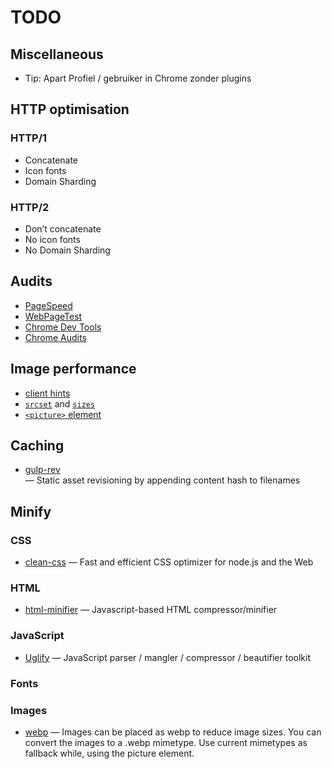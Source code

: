 # TODO

## Miscellaneous

*   Tip: Apart Profiel / gebruiker in Chrome zonder plugins

## HTTP optimisation

### HTTP/1

*   Concatenate
*   Icon fonts
*   Domain Sharding

### HTTP/2

*   Don’t concatenate
*   No icon fonts
*   No Domain Sharding

## Audits

*   [PageSpeed](https://developers.google.com/speed/pagespeed/insights/)
*   [WebPageTest](https://www.webpagetest.org)
*   [Chrome Dev Tools](https://developer.chrome.com/devtools)
*   [Chrome Audits](https://developer.chrome.com/extensions/experimental_devtools_audits)

## Image performance		
		
*   [client hints](http://httpwg.org/http-extensions/client-hints.html)		
*   [`srcset`](https://css-tricks.com/responsive-images-youre-just-changing-resolutions-use-srcset/) and [`sizes`](https://developer.mozilla.org/en-US/docs/Web/HTML/Element/img#Example_4_Using_the_srcset_and_sizes_attributes)		
*   [`<picture>` element](https://developer.mozilla.org/en-US/docs/Web/HTML/Element/picture)		
	
## Caching	

*   [gulp-rev](https://github.com/sindresorhus/gulp-rev)		
    — Static asset revisioning by appending content hash to filenames		

## Minify

### CSS

*   [clean-css](https://github.com/jakubpawlowicz/clean-css)
    — Fast and efficient CSS optimizer for node.js and the Web

### HTML

*   [html-minifier](https://github.com/kangax/html-minifier)
    — Javascript-based HTML compressor/minifier

### JavaScript

*   [Uglify](https://github.com/mishoo/UglifyJS2)
    — JavaScript parser / mangler / compressor / beautifier toolkit

### Fonts

### Images
* [webp](https://developers.google.com/speed/webp/)
   — Images can be placed as webp to reduce image sizes. You can convert the images to a .webp mimetype. Use current mimetypes as fallback while, using the picture element.
